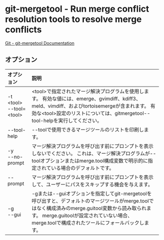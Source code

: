 # git-mergetool - Run merge conflict resolution tools to resolve merge conflicts

[Git - git-mergetool Documentation](https://git-scm.com/docs/git-mergetool)

## オプション

|オプション|説明|
|:--|:--|
|-t \<tool><br>--tool=\<tool>|\<tool>で指定されたマージ解決プログラムを使用します。 有効な値には、emerge、gvimdiff、kdiff3、meld、vimdiff、およびtortoisemergeが含まれます。 有効な\<tool>設定のリストについては、gitmergetool--tool-helpを実行してください。|
|--tool-help|--toolで使用できるマージツールのリストを印刷します。|
|-y<br>--no-prompt|マージ解決プログラムを呼び出す前にプロンプトを表示しないでください。 これは、マージ解決プログラムが--toolオプションまたはmerge.tool構成変数で明示的に指定されている場合のデフォルトです。|
|--prompt|マージ解決プログラムを呼び出す前にプロンプトを表示して、ユーザーにパスをスキップする機会を与えます。|
|-g<br>--gui|-gまたは--guiオプションを指定してgit-mergetoolを呼び出すと、デフォルトのマージツールがmerge.toolではなく構成済みのmerge.guitool変数から読み取られます。 merge.guitoolが設定されていない場合、merge.toolで構成されたツールにフォールバックします。|
